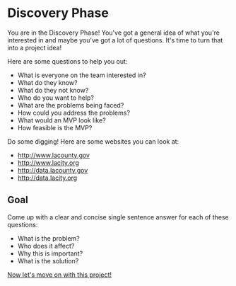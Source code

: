 # Discovery Phase

You are in the Discovery Phase!  You've got a general idea of what you're interested in and maybe you've got a lot of questions.  It's time to turn that into a project idea!

Here are some questions to help you out:

* What is everyone on the team interested in?
* What do they know?
* What do they not know?
* Who do you want to help?
* What are the problems being faced?
* How could you address the problems?
* What would an MVP look like?
* How feasible is the MVP?

Do some digging!  Here are some websites you can look at:

* http://www.lacounty.gov
* http://www.lacity.org
* http://data.lacounty.gov
* http://data.lacity.org

## Goal

Come up with a clear and concise single sentence answer for each of these questions:
* What is the problem?
* Who does it affect?
* Why this is important?
* What is the solution?

[Now let's move on with this project!](research-phase.html)

